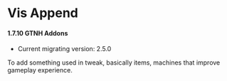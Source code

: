 # Vis Append
#### 1.7.10 GTNH Addons

* Current migrating version: 2.5.0

To add something used in tweak, basically items, machines that improve gameplay experience.
